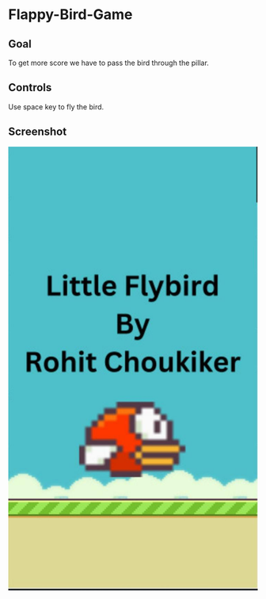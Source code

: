 # Flappy-Bird-Game

## Goal
To get more score we have to pass the bird through the pillar.

## Controls
 Use space key to fly the bird.



## Screenshot
![Tittle Screen](https://raw.githubusercontent.com/RohitChoukiker/Flappy-Bird-Game/main/screenshot.jpeg)
